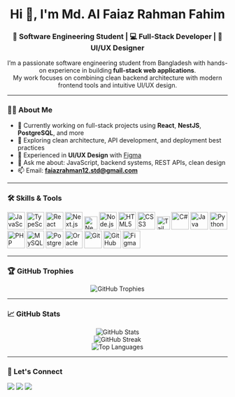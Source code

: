 <!-- GitHub Profile README for https://github.com/FaiazRahmanFahim -->

<h1 align="center">Hi 👋, I'm Md. Al Faiaz Rahman Fahim</h1>
<h3 align="center">🚀 Software Engineering Student | 💻 Full-Stack Developer | 🎨 UI/UX Designer</h3>

<p align="center">
  I’m a passionate software engineering student from Bangladesh with hands-on experience in building<strong> full-stack web applications</strong>. <br />
  My work focuses on combining clean backend architecture with modern frontend tools and intuitive UI/UX design.
</p>

---

### 👨‍💻 About Me

- 🔭 Currently working on full-stack projects using **React**, **NestJS**, **PostgreSQL**, and more  
- 🌱 Exploring clean architecture, API development, and deployment best practices  
- 🎨 Experienced in **UI/UX Design** with [Figma](https://www.figma.com/files/team/1347534778325579784/recents-and-sharing?fuid=1347534776022733946)  
- 💬 Ask me about: JavaScript, backend systems, REST APIs, clean design  
- 📫 Email: **faiazrahman12.std@gmail.com**

---

### 🛠️ Skills & Tools

<p align="left">
  <img src="https://cdn.jsdelivr.net/gh/devicons/devicon/icons/javascript/javascript-original.svg" width="40" alt="JavaScript" />
  <img src="https://cdn.jsdelivr.net/gh/devicons/devicon/icons/typescript/typescript-original.svg" width="40" alt="TypeScript" />
  <img src="https://cdn.jsdelivr.net/gh/devicons/devicon/icons/react/react-original.svg" width="40" alt="React" />
  <img src="https://cdn.jsdelivr.net/gh/devicons/devicon/icons/nextjs/nextjs-original.svg" width="40" alt="Next.js" />
  <img src="https://img.shields.io/badge/NestJS-E0234E?style=for-the-badge&logo=nestjs&logoColor=white" height="30" alt="NestJS" />
  <img src="https://cdn.jsdelivr.net/gh/devicons/devicon/icons/nodejs/nodejs-original.svg" width="40" alt="Node.js" />
  <img src="https://cdn.jsdelivr.net/gh/devicons/devicon/icons/html5/html5-original.svg" width="40" alt="HTML5" />
  <img src="https://cdn.jsdelivr.net/gh/devicons/devicon/icons/css3/css3-original.svg" width="40" alt="CSS3" />
  <img src="https://img.shields.io/badge/Tailwind_CSS-38B2AC?style=for-the-badge&logo=tailwind-css&logoColor=white" height="30" alt="Tailwind CSS" />
  <img src="https://cdn.jsdelivr.net/gh/devicons/devicon/icons/csharp/csharp-original.svg" width="40" alt="C#" />
  <img src="https://cdn.jsdelivr.net/gh/devicons/devicon/icons/java/java-original.svg" width="40" alt="Java" />
  <img src="https://cdn.jsdelivr.net/gh/devicons/devicon/icons/python/python-original.svg" width="40" alt="Python" />
  <img src="https://cdn.jsdelivr.net/gh/devicons/devicon/icons/php/php-original.svg" width="40" alt="PHP" />
  <img src="https://cdn.jsdelivr.net/gh/devicons/devicon/icons/mysql/mysql-original.svg" width="40" alt="MySQL" />
  <img src="https://cdn.jsdelivr.net/gh/devicons/devicon/icons/postgresql/postgresql-original.svg" width="40" alt="PostgreSQL" />
  <img src="https://cdn.jsdelivr.net/gh/devicons/devicon/icons/oracle/oracle-original.svg" width="40" alt="Oracle SQL" />
  <img src="https://cdn.jsdelivr.net/gh/devicons/devicon/icons/git/git-original.svg" width="40" alt="Git" />
  <img src="https://cdn.jsdelivr.net/gh/devicons/devicon/icons/github/github-original.svg" width="40" alt="GitHub" />
  <img src="https://cdn.jsdelivr.net/gh/devicons/devicon/icons/figma/figma-original.svg" width="40" alt="Figma" />
</p>

---

### 🏆 GitHub Trophies

<p align="center">
  <img src="https://github-profile-trophy.vercel.app/?username=FaiazRahmanFahim&theme=radical&row=1&column=6" alt="GitHub Trophies" />
</p>

---

### 📈 GitHub Stats

<p align="center">
  <img src="https://github-readme-stats.vercel.app/api?username=FaiazRahmanFahim&show_icons=true&include_all_commits=true&count_private=true&theme=radical" alt="GitHub Stats" />
  <br />
  <img src="https://github-readme-streak-stats.herokuapp.com/?user=FaiazRahmanFahim&theme=radical" alt="GitHub Streak" />
  <br />
  <img src="https://github-readme-stats.vercel.app/api/top-langs/?username=FaiazRahmanFahim&layout=compact&theme=radical&langs_count=8" alt="Top Languages" />
</p>

---

### 🔗 Let's Connect

<p align="left">
  <a href="mailto:faiazrahman12.std@gmail.com"><img src="https://img.shields.io/badge/Gmail-red?logo=gmail&logoColor=white" /></a>
  <a href="https://linkedin.com/in/mafrfahim31" target="_blank"><img src="https://img.shields.io/badge/LinkedIn-blue?logo=linkedin&logoColor=white" /></a>
  <a href="https://github.com/FaiazRahmanFahim"><img src="https://img.shields.io/badge/GitHub-black?logo=github&logoColor=white" /></a>
</p>
